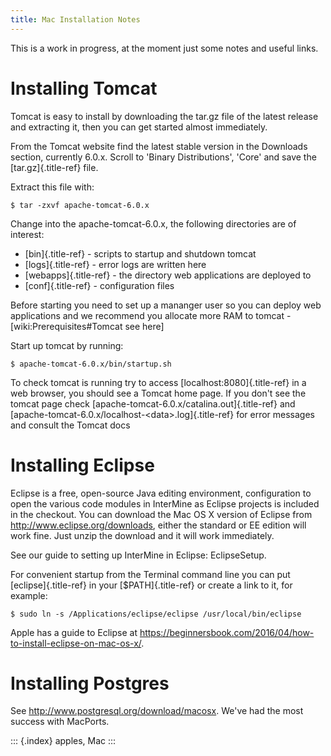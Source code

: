 ```yaml
---
title: Mac Installation Notes
---
```


This is a work in progress, at the moment just some notes and useful
links.

Installing Tomcat
=================

Tomcat is easy to install by downloading the tar.gz file of the latest
release and extracting it, then you can get started almost immediately.

From the Tomcat website find the latest stable version in the Downloads
section, currently 6.0.x. Scroll to \'Binary Distributions\', \'Core\'
and save the [tar.gz]{.title-ref} file.

Extract this file with:

``` {.bash}
$ tar -zxvf apache-tomcat-6.0.x
```

Change into the apache-tomcat-6.0.x, the following directories are of
interest:

-   [bin]{.title-ref} - scripts to startup and shutdown tomcat
-   [logs]{.title-ref} - error logs are written here
-   [webapps]{.title-ref} - the directory web applications are deployed
    to
-   [conf]{.title-ref} - configuration files

Before starting you need to set up a mananger user so you can deploy web
applications and we recommend you allocate more RAM to tomcat -
\[wiki:Prerequisites\#Tomcat see here\]

Start up tomcat by running:

``` {.bash}
$ apache-tomcat-6.0.x/bin/startup.sh
```

To check tomcat is running try to access [localhost:8080]{.title-ref} in
a web browser, you should see a Tomcat home page. If you don\'t see the
tomcat page check [apache-tomcat-6.0.x/catalina.out]{.title-ref} and
[apache-tomcat-6.0.x/localhost-\<data\>.log]{.title-ref} for error
messages and consult the Tomcat docs

Installing Eclipse
==================

Eclipse is a free, open-source Java editing environment, configuration
to open the various code modules in InterMine as Eclipse projects is
included in the checkout. You can download the Mac OS X version of
Eclipse from <http://www.eclipse.org/downloads>, either the standard or
EE edition will work fine. Just unzip the download and it will work
immediately.

See our guide to setting up InterMine in Eclipse: EclipseSetup.

For convenient startup from the Terminal command line you can put
[eclipse]{.title-ref} in your [\$PATH]{.title-ref} or create a link to
it, for example:

``` {.bash}
$ sudo ln -s /Applications/eclipse/eclipse /usr/local/bin/eclipse 
```

Apple has a guide to Eclipse at
<https://beginnersbook.com/2016/04/how-to-install-eclipse-on-mac-os-x/>.

Installing Postgres
===================

See <http://www.postgresql.org/download/macosx>. We\'ve had the most
success with MacPorts.

::: {.index}
apples, Mac
:::
